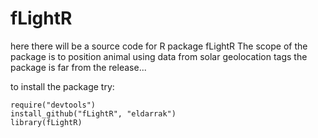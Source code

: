 fLightR
=======

here there will be a source code for R package fLightR
The scope of the package is to position animal using data from solar geolocation tags
the package is far from the release...


to install the package try:
    
    require("devtools")
    install_github("fLightR", "eldarrak")
	library(fLightR)

